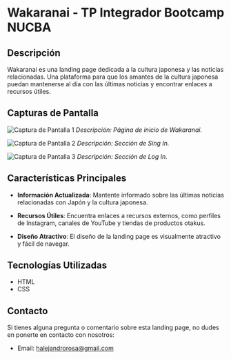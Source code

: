 # Wakaranai - TP Integrador Bootcamp NUCBA

## Descripción

Wakaranai es una landing page dedicada a la cultura japonesa y las noticias relacionadas. Una plataforma para que los amantes de la cultura japonesa puedan mantenerse al día con las últimas noticias y encontrar enlaces a recursos útiles. 

## Capturas de Pantalla

![Captura de Pantalla 1](img/screenshot1.png)
_Descripción: Página de inicio de Wakaranai._

![Captura de Pantalla 2](img/screenshot2.png)
_Descripción: Sección de Sing In._

![Captura de Pantalla 3](img/screenshot3.png)
_Descripción: Sección de Log In._

## Características Principales

- **Información Actualizada**: Mantente informado sobre las últimas noticias relacionadas con Japón y la cultura japonesa.

- **Recursos Útiles**: Encuentra enlaces a recursos externos, como perfiles de Instagram, canales de YouTube y tiendas de productos otakus.

- **Diseño Atractivo**: El diseño de la landing page es visualmente atractivo y fácil de navegar.

## Tecnologías Utilizadas

- HTML
- CSS

## Contacto

Si tienes alguna pregunta o comentario sobre esta landing page, no dudes en ponerte en contacto con nosotros:

- Email: halejandrorosa@gmail.com
